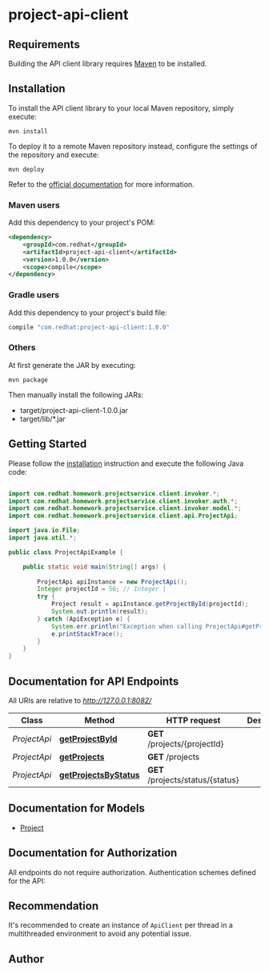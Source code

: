 # project-api-client

## Requirements

Building the API client library requires [Maven](https://maven.apache.org/) to be installed.

## Installation

To install the API client library to your local Maven repository, simply execute:

```shell
mvn install
```

To deploy it to a remote Maven repository instead, configure the settings of the repository and execute:

```shell
mvn deploy
```

Refer to the [official documentation](https://maven.apache.org/plugins/maven-deploy-plugin/usage.html) for more information.

### Maven users

Add this dependency to your project's POM:

```xml
<dependency>
    <groupId>com.redhat</groupId>
    <artifactId>project-api-client</artifactId>
    <version>1.0.0</version>
    <scope>compile</scope>
</dependency>
```

### Gradle users

Add this dependency to your project's build file:

```groovy
compile "com.redhat:project-api-client:1.0.0"
```

### Others

At first generate the JAR by executing:

    mvn package

Then manually install the following JARs:

* target/project-api-client-1.0.0.jar
* target/lib/*.jar

## Getting Started

Please follow the [installation](#installation) instruction and execute the following Java code:

```java

import com.redhat.homework.projectservice.client.invoker.*;
import com.redhat.homework.projectservice.client.invoker.auth.*;
import com.redhat.homework.projectservice.client.invoker.model.*;
import com.redhat.homework.projectservice.client.api.ProjectApi;

import java.io.File;
import java.util.*;

public class ProjectApiExample {

    public static void main(String[] args) {
        
        ProjectApi apiInstance = new ProjectApi();
        Integer projectId = 56; // Integer | 
        try {
            Project result = apiInstance.getProjectById(projectId);
            System.out.println(result);
        } catch (ApiException e) {
            System.err.println("Exception when calling ProjectApi#getProjectById");
            e.printStackTrace();
        }
    }
}

```

## Documentation for API Endpoints

All URIs are relative to *http://127.0.0.1:8082/*

Class | Method | HTTP request | Description
------------ | ------------- | ------------- | -------------
*ProjectApi* | [**getProjectById**](docs/ProjectApi.md#getProjectById) | **GET** /projects/{projectId} | 
*ProjectApi* | [**getProjects**](docs/ProjectApi.md#getProjects) | **GET** /projects | 
*ProjectApi* | [**getProjectsByStatus**](docs/ProjectApi.md#getProjectsByStatus) | **GET** /projects/status/{status} | 


## Documentation for Models

 - [Project](docs/Project.md)


## Documentation for Authorization

All endpoints do not require authorization.
Authentication schemes defined for the API:

## Recommendation

It's recommended to create an instance of `ApiClient` per thread in a multithreaded environment to avoid any potential issue.

## Author



